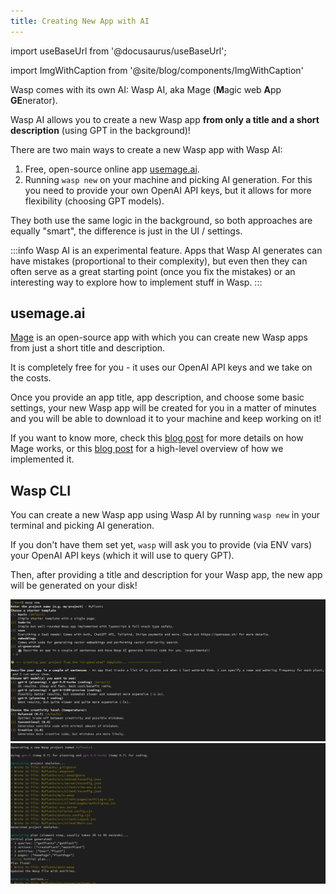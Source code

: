 ```yaml
---
title: Creating New App with AI
---
```


import useBaseUrl from '@docusaurus/useBaseUrl';

import ImgWithCaption from '@site/blog/components/ImgWithCaption'

Wasp comes with its own AI: Wasp AI, aka Mage (**M**agic web **A**pp **GE**nerator).

Wasp AI allows you to create a new Wasp app **from only a title and a short description** (using GPT in the background)!

There are two main ways to create a new Wasp app with Wasp AI:
1. Free, open-source online app [usemage.ai](https://usemage.ai).
2. Running `wasp new` on your machine and picking AI generation. For this you need to provide your own OpenAI API keys, but it allows for more flexibility (choosing GPT models).

They both use the same logic in the background, so both approaches are equally "smart", the difference is just in the UI / settings.

:::info
Wasp AI is an experimental feature. Apps that Wasp AI generates can have mistakes (proportional to their complexity), but even then they can often serve as a great starting point (once you fix the mistakes) or an interesting way to explore how to implement stuff in Wasp.
:::

## usemage.ai

<ImgWithCaption
    source="img/gpt-wasp/how-it-works.gif"
    caption="1. Describe your app 2. Pick the color 3. Generate your app 🚀"
/>

[Mage](https://usemage.ai) is an open-source app with which you can create new Wasp apps from just a short title and description.

It is completely free for you - it uses our OpenAI API keys and we take on the costs.

Once you provide an app title, app description, and choose some basic settings, your new Wasp app will be created for you in a matter of minutes and you will be able to download it to your machine and keep working on it!

If you want to know more, check this [blog post](/blog/2023/07/10/gpt-web-app-generator) for more details on how Mage works, or this [blog post](/blog/2023/07/17/how-we-built-gpt-web-app-generator) for a high-level overview of how we implemented it.

## Wasp CLI

You can create a new Wasp app using Wasp AI by running `wasp new` in your terminal and picking AI generation.

If you don't have them set yet, `wasp` will ask you to provide (via ENV vars) your OpenAI API keys (which it will use to query GPT).

Then, after providing a title and description for your Wasp app, the new app will be generated on your disk!

![wasp-cli-ai-input](./wasp-ai-1.png)
![wasp-cli-ai-generation](./wasp-ai-2.png)
